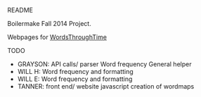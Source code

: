 README

Boilermake Fall 2014 Project.

Webpages for [WordsThroughTime](www.wordsthroughti.me)

TODO
* GRAYSON:
		API calls/ parser
		Word frequency
		General helper
* WILL H:
		Word frequency and formatting
* WILL E:
		Word frequency and formatting
* TANNER:
		front end/ website
		javascript creation of wordmaps
